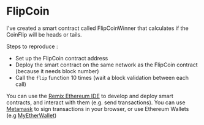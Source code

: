 # FlipCoin

I've created a smart contract called FlipCoinWinner that calculates if the CoinFlip will be heads or tails.

Steps to reproduce :

- Set up the FlipCoin contract address
- Deploy the smart contract on the same network as the FlipCoin contract (because it needs block number)
- Call the `flip` function 10 times (wait a block validation between each call)

You can use the [Remix Ethereum IDE](https://remix.ethereum.org) to develop and deploy smart contracts, and interact with them (e.g. send transactions).
You can use [Metamask](https://metamask.io) to sign transactions in your browser, or use Ethereum Wallets (e.g [MyEtherWallet](https://www.myetherwallet.com))
